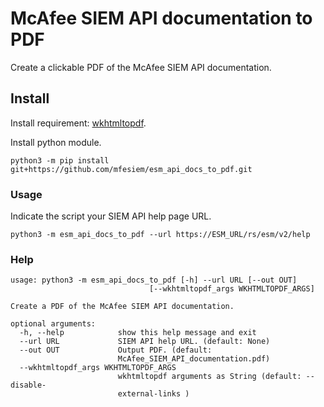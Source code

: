 # McAfee SIEM API documentation to PDF

Create a clickable PDF of the McAfee SIEM API documentation.  

## Install

Install requirement: [wkhtmltopdf](https://wkhtmltopdf.org/index.html).  

Install python module.  
```
python3 -m pip install git+https://github.com/mfesiem/esm_api_docs_to_pdf.git
```

### Usage

Indicate the script your SIEM API help page URL.  

```
python3 -m esm_api_docs_to_pdf --url https://ESM_URL/rs/esm/v2/help
```

### Help

```
usage: python3 -m esm_api_docs_to_pdf [-h] --url URL [--out OUT]
                               [--wkhtmltopdf_args WKHTMLTOPDF_ARGS]

Create a PDF of the McAfee SIEM API documentation.

optional arguments:
  -h, --help            show this help message and exit
  --url URL             SIEM API help URL. (default: None)
  --out OUT             Output PDF. (default:
                        McAfee_SIEM_API_documentation.pdf)
  --wkhtmltopdf_args WKHTMLTOPDF_ARGS
                        wkhtmltopdf arguments as String (default: --disable-
                        external-links )
```